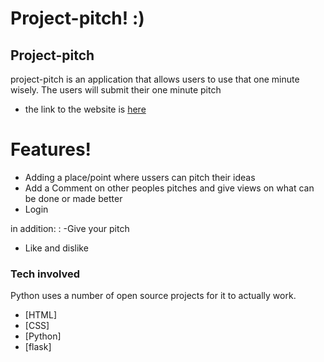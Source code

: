 # Project-pitch! :)

## Project-pitch

project-pitch is an application that allows users to use that one minute wisely. The users will submit their one minute pitch


  - the link to the website is [here](https://pitcher-app.herokuapp.com)

# Features!

  - Adding a place/point where ussers can pitch their ideas
  - Add a Comment on other peoples pitches and give views on what can be done or made better
  - Login 

in addition:
:  -Give your pitch
  - Like and dislike

### Tech involved

Python uses a number of open source projects for it to actually work.

*  [HTML]
* [CSS]
* [Python]
* [flask]
